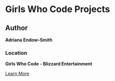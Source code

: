 # Girls Who Code Projects

## Author
**Adriana Endow-Smith**

### Location
**Girls Who Code - Blizzard Entertainment**

[Learn More](https://girlswhocode.com/)
